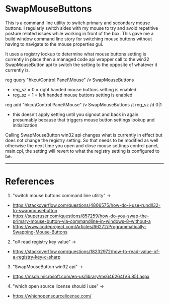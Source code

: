 # SwapMouseButtons
This is a command line utility to switch primary and secondary mouse buttons. I regularly
switch sides with my mouse to try and avoid repetitive posture related issues while working
in front of the box. This gave me a build window command line story for switching mouse 
buttons without having to navigate to the mouse properties gui.   

It uses a registry lookup to determine what mouse buttons setting is currently in place then
a managed code api wrapper call to the win32 SwapMouseButton api to switch the setting to the
opposite of whatever it currently is.

reg query "hkcu\Control Panel\Mouse" /v SwapMouseButtons 
- reg_sz = 0 = right handed mouse buttons setting is enabled
- reg_sz = 1 = left handed mouse buttons setting is enabled

reg add "hkcu\Control Panel\Mouse" /v SwapMouseButtons /t reg_sz /d 0|1
- this doesn't apply setting until you signout and back in again presumably 
because that triggers mouse button settings lookup and initialization

Calling SwapMouseButton win32 api changes what is currently in effect but does
not change the registry setting. So that needs to be modified as well otherwise
the next time you open and close mouse settings control panel, main.cpl, the
setting will revert to what the registry setting is configured to be.
&nbsp;  

---
# References
1. "switch mouse buttons command line utility" ->
- https://stackoverflow.com/questions/4806575/how-do-i-use-rundll32-to-swapmousebutton
- https://superuser.com/questions/857259/how-do-you-swap-the-primary-mouse-button-via-commandline-in-windows-8-without-a
- https://www.codeproject.com/Articles/66272/Programmatically-Swapping-Mouse-Buttons
  
2. "c# read registry key value" -> 
- https://stackoverflow.com/questions/18232972/how-to-read-value-of-a-registry-key-c-sharp  

3. "SwapMouseButton win32 api" -> 
- https://msdn.microsoft.com/en-us/library/ms646264(VS.85).aspx  
 
4. "which open source license should i use" -> 
- https://whichopensourcelicense.com/  
